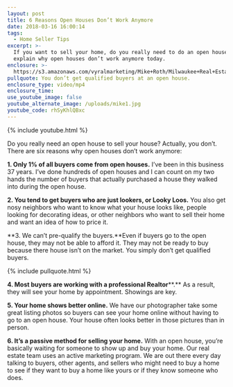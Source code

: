 ```yaml
---
layout: post
title: 6 Reasons Open Houses Don’t Work Anymore
date: 2018-03-16 16:00:14
tags:
  - Home Seller Tips
excerpt: >-
  If you want to sell your home, do you really need to do an open house? I’ll
  explain why open houses don’t work anymore today.
enclosure: >-
  https://s3.amazonaws.com/vyralmarketing/Mike+Roth/Milwaukee+Real+Estate-+6+Reasons+Open+Houses+Dont+Work+Anymore.mp4
pullquote: You don’t get qualified buyers at an open house.
enclosure_type: video/mp4
enclosure_time:
use_youtube_image: false
youtube_alternate_image: /uploads/mike1.jpg
youtube_code: rhSyKhlQBxc
---
```


{% include youtube.html %}

Do you really need an open house to sell your house? Actually, you don’t. There are six reasons why open houses don’t work anymore:

**1. Only 1% of all buyers come from open houses.** I’ve been in this business 37 years. I’ve done hundreds of open houses and I can count on my two hands the number of buyers that actually purchased a house they walked into during the open house.&nbsp;

**2. You tend to get buyers who are just lookers, or Looky Loos.** You also get nosy neighbors who want to know what your house looks like, people looking for decorating ideas, or other neighbors who want to sell their home and want an idea of how to price it.&nbsp;

**3. We can’t pre-qualify the buyers.**Even if buyers go to the open house, they may not be able to afford it. They may not be ready to buy because there house isn’t on the market. You simply don’t get qualified buyers.&nbsp;

{% include pullquote.html %}

**4. Most buyers are working with a professional Realtor****.** As a result, they will see your home by appointment. Showings are key.&nbsp;

**5. Your home shows better online.** We have our photographer take some great listing photos so buyers can see your home online without having to go to an open house. Your house often looks better in those pictures than in person.&nbsp;

**6. It’s a passive method for selling your home.** With an open house, you’re basically waiting for someone to show up and buy your home. Our real estate team uses an active marketing program. We are out there every day talking to buyers, other agents, and sellers who might need to buy a home to see if they want to buy a home like yours or if they know someone who does.